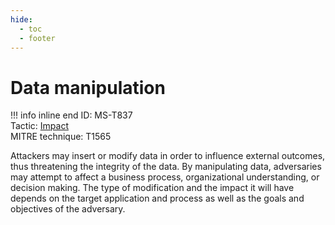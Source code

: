 ```yaml
---
hide:
  - toc
  - footer
---
```


# Data manipulation

!!! info inline end
    ID: MS-T837<br>
    Tactic: [Impact](../tactics/Impact/index.md) <br>
    MITRE technique: T1565

Attackers may insert or modify data in order to influence external outcomes, thus threatening the integrity of the data. By manipulating data, adversaries may attempt to affect a business process, organizational understanding, or decision making. The type of modification and the impact it will have depends on the target application and process as well as the goals and objectives of the adversary.
